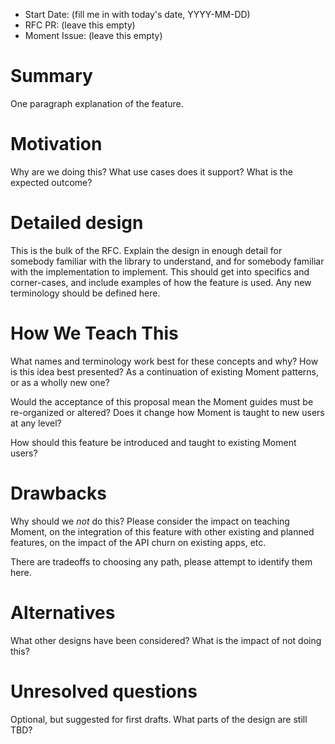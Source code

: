 - Start Date: (fill me in with today's date, YYYY-MM-DD)
- RFC PR: (leave this empty)
- Moment Issue: (leave this empty)

# Summary

One paragraph explanation of the feature.

# Motivation

Why are we doing this? What use cases does it support? What is the expected
outcome?

# Detailed design

This is the bulk of the RFC. Explain the design in enough detail for somebody
familiar with the library to understand, and for somebody familiar with the
implementation to implement. This should get into specifics and corner-cases,
and include examples of how the feature is used. Any new terminology should be
defined here.

# How We Teach This

What names and terminology work best for these concepts and why? How is this
idea best presented? As a continuation of existing Moment patterns, or as a
wholly new one?

Would the acceptance of this proposal mean the Moment guides must be
re-organized or altered? Does it change how Moment is taught to new users
at any level?

How should this feature be introduced and taught to existing Moment
users?

# Drawbacks

Why should we *not* do this? Please consider the impact on teaching Moment,
on the integration of this feature with other existing and planned features,
on the impact of the API churn on existing apps, etc.

There are tradeoffs to choosing any path, please attempt to identify them here.

# Alternatives

What other designs have been considered? What is the impact of not doing this?

# Unresolved questions

Optional, but suggested for first drafts. What parts of the design are still
TBD?
